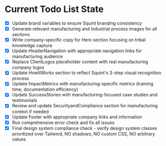<!-- DO NOT EDIT - Managed by todo_list tool -->
<!-- Updated: 2025-08-29T15:19:04.232Z -->

# Current Todo List State

- [x] Update brand variables to ensure Squint branding consistency
- [x] Generate relevant manufacturing and industrial process images for all sections
- [x] Write company-specific copy for Hero section focusing on tribal knowledge capture
- [x] Update HeaderNavigation with appropriate navigation links for manufacturing audience
- [x] Replace ClientLogos placeholder content with real manufacturing company logos
- [x] Update HowItWorks section to reflect Squint's 3-step visual recognition process
- [x] Update ImpactMetrics with manufacturing-specific metrics (training time, documentation efficiency)
- [x] Update SuccessStories with manufacturing-focused case studies and testimonials
- [x] Review and update SecurityandCompliance section for manufacturing context if needed
- [x] Update Footer with appropriate company links and information
- [x] Run comprehensive error check and fix all issues
- [x] Final design system compliance check - verify design system classes prioritized over Tailwind, NO shadows, NO custom CSS, NO arbitrary values

